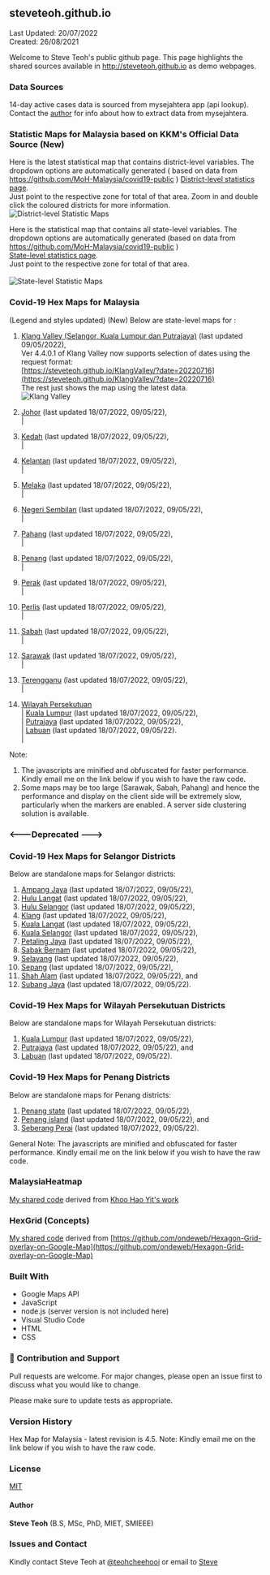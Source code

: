 ﻿## steveteoh.github.io
Last Updated: 20/07/2022
<br/>Created: 26/08/2021 

Welcome to Steve Teoh's public github page. This page highlights the shared sources available in http://steveteoh.github.io as demo webpages.

### Data Sources
14-day active cases data is sourced from mysejahtera app (api lookup). Contact the [author](mailto:chteoh@1utar.my?subject=Mysejahtera "Mysejahtera") for info about how to extract data from mysejahtera.

### Statistic Maps for Malaysia based on KKM's Official Data Source (New)
Here is the latest statistical map that contains district-level variables. The dropdown options are automatically generated ( based on data from https://github.com/MoH-Malaysia/covid19-public ) 
[District-level statistics page](https://steveteoh.github.io/Statistics/main2.html). <br>
Just point to the respective zone for total of that area. Zoom in and double click the coloured districts for more information. <br>
![District-level Statistic Maps](https://steveteoh.github.io/img/statistics2.png) <br>

Here is the statistical map that contains all state-level variables. The dropdown options are automatically generated (based on data from https://github.com/MoH-Malaysia/covid19-public )  
[State-level statistics page](https://steveteoh.github.io/Statistics/). <br>Just point to the respective zone for total of that area. <br>     
![State-level Statistic Maps](https://steveteoh.github.io/img/statistics.png) <br>

### Covid-19 Hex Maps for Malaysia
(Legend and styles updated)  (New)
Below are state-level maps for : <br>
1. [Klang Valley (Selangor, Kuala Lumpur dan Putrajaya)](http://steveteoh.github.io/KlangValley/) (last updated 09/05/2022), <br>
   Ver 4.4.0.1 of Klang Valley now supports selection of dates using the request format: <br>
   [https://steveteoh.github.io/KlangValley/?date=20220716](https://steveteoh.github.io/KlangValley/?date=20220716) <br>
   The rest just shows the map using the latest data. <br>   ![Klang Valley](https://steveteoh.github.io/img/klangvalley.jpg)

2. [Johor](http://steveteoh.github.io/Johor/) (last updated 18/07/2022, 09/05/22), <br>        |
3. [Kedah](https://steveteoh.github.io/Kedah/) (last updated 18/07/2022, 09/05/22), <br>  |
4. [Kelantan](https://steveteoh.github.io/Kelantan/) (last updated 18/07/2022, 09/05/22), <br>  |
5. [Melaka](http://steveteoh.github.io/Melaka/) (last updated 18/07/2022, 09/05/22), <br>  |
6. [Negeri Sembilan](http://steveteoh.github.io/NegeriSembilan/) (last updated 18/07/2022, 09/05/22), <br>  |
7. [Pahang](https://steveteoh.github.io/Pahang/) (last updated 18/07/2022, 09/05/22), <br>  |
8. [Penang](http://steveteoh.github.io/Penang/) (last updated 18/07/2022, 09/05/22), <br>  |
9. [Perak](https://steveteoh.github.io/Perak/) (last updated 18/07/2022, 09/05/22), <br>  |
10. [Perlis](https://steveteoh.github.io/Perlis/) (last updated 18/07/2022, 09/05/22), <br>  |
11. [Sabah](http://steveteoh.github.io/Sabah/) (last updated 18/07/2022, 09/05/22), <br>  |
12. [Sarawak](http://steveteoh.github.io/Sarawak/) (last updated 18/07/2022, 09/05/22), <br>  |
13. [Terengganu](https://steveteoh.github.io/Terengganu/) (last updated 18/07/2022, 09/05/22), <br>  |
14. [Wilayah Persekutuan](http://steveteoh.github.io/Wilayah/) <br>  |
    [Kuala Lumpur](http://steveteoh.github.io/KualaLumpur/) (last updated 18/07/2022, 09/05/22), <br>  |
    [Putrajaya](http://steveteoh.github.io/Putrajaya/) (last updated 18/07/2022, 09/05/22), <br>  |
    [Labuan](http://steveteoh.github.io/Labuan/) (last updated 18/07/2022, 09/05/22).<br>  | 
 
Note: 
1. The javascripts are minified and obfuscated for faster performance. Kindly email me on the link below if you wish to have the raw code. 
2. Some maps may be too large (Sarawak, Sabah, Pahang) and hence the performance and display on the client side will be extremely slow, particularly when the markers are enabled. 
   A server side clustering solution is available.

### <---Deprecated --->
### Covid-19 Hex Maps for Selangor Districts
Below are standalone maps for Selangor districts: <br>
1. [Ampang Jaya](http://steveteoh.github.io/Selangor/AmpangJaya/) (last updated 18/07/2022, 09/05/22), <br>
2. [Hulu Langat](http://steveteoh.github.io/Selangor/HuluLangat/) (last updated 18/07/2022, 09/05/22), <br>
3. [Hulu Selangor](http://steveteoh.github.io/Selangor/HuluSelangor/) (last updated 18/07/2022, 09/05/22), <br>
4. [Klang](http://steveteoh.github.io/Selangor/Klang/) (last updated 18/07/2022, 09/05/22), <br>
5. [Kuala Langat](http://steveteoh.github.io/Selangor/KualaLangat/) (last updated 18/07/2022, 09/05/22), <br>
6. [Kuala Selangor](http://steveteoh.github.io/Selangor/KualaSelangor/) (last updated 18/07/2022, 09/05/22), <br>
7. [Petaling Jaya](http://steveteoh.github.io/Selangor/PetalingJaya/) (last updated 18/07/2022, 09/05/22), <br>
8. [Sabak Bernam](http://steveteoh.github.io/Selangor/SabakBernam) (last updated 18/07/2022, 09/05/22), <br>
9. [Selayang](http://steveteoh.github.io/Selangor/Selayang/) (last updated 18/07/2022, 09/05/22), <br>
10. [Sepang](http://steveteoh.github.io/Selangor/Sepang/) (last updated 18/07/2022, 09/05/22), <br>
11. [Shah Alam](http://steveteoh.github.io/Selangor/ShahAlam/) (last updated 18/07/2022, 09/05/22), and  <br>
12. [Subang Jaya](http://steveteoh.github.io/Selangor/SubangJaya/) (last updated 18/07/2022, 09/05/22).<br>

### Covid-19 Hex Maps for Wilayah Persekutuan Districts
Below are standalone maps for Wilayah Persekutuan districts: <br>
1. [Kuala Lumpur](http://steveteoh.github.io/KualaLumpur) (last updated 18/07/2022, 09/05/22),<br>
2. [Putrajaya](http://steveteoh.github.io/Putrajaya) (last updated 18/07/2022, 09/05/22), and<br>
3. [Labuan](http://steveteoh.github.io/Labuan) (last updated 18/07/2022, 09/05/22).<br>

### Covid-19 Hex Maps for Penang Districts
Below are standalone maps for Penang districts: <br>
1. [Penang state](http://steveteoh.github.io/Penang/index.html) (last updated 18/07/2022, 09/05/22),  <br>
2. [Penang island](http://steveteoh.github.io/Penang/island.html) (last updated 18/07/2022, 09/05/22), and  <br>
3. [Seberang Perai](http://steveteoh.github.io/Penang/perai.html) (last updated 18/07/2022, 09/05/22). <br>

General Note: The javascripts are minified and obfuscated for faster performance. Kindly email me on the link below if you wish to have the raw code. 

### MalaysiaHeatmap
[My shared code](http://steveteoh.github.io/MalaysiaHeatMap) derived from [Khoo Hao Yit's work](https://github.com/KhooHaoYit/KhooHaoYit.github.io/tree/main/Covid19%20Malaysia%20Heatmap)

### HexGrid (Concepts)
[My shared code](http://steveteoh.github.io/HexGrid) derived from [https://github.com/ondeweb/Hexagon-Grid-overlay-on-Google-Map](https://github.com/ondeweb/Hexagon-Grid-overlay-on-Google-Map) 

### Built With

- Google Maps API
- JavaScript
- node.js (server version is not included here)
- Visual Studio Code
- HTML
- CSS

### 🤝 Contribution and Support
Pull requests are welcome. For major changes, please open an issue first to discuss what you would like to change.

Please make sure to update tests as appropriate.

### Version History
Hex Map for Malaysia - latest revision is 4.5.
Note: Kindly email me on the link below if you wish to have the raw code. 

### License
[MIT](https://steveteoh.github.io/LICENSE)

#### Author
**Steve Teoh** (B.S, MSc, PhD, MIET, SMIEEE)

### Issues and Contact
Kindly contact Steve Teoh at [@teohcheehooi](https://twitter.com/teohcheehooi) or email to [Steve](mailto:chteoh@1utar.my?subject=Map "Map")
